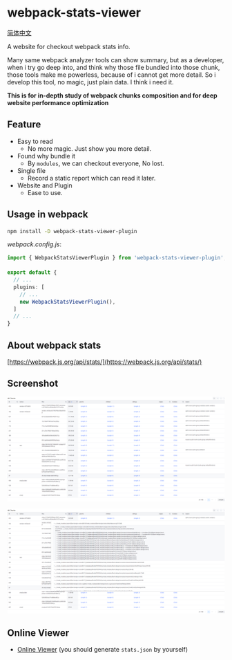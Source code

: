# webpack-stats-viewer

[简体中文](./README.zh.md)

A website for checkout webpack stats info.

Many same webpack analyzer tools can show summary, but as a developer, when i try go deep into, and think why those file bundled into those chunk, those tools make me powerless, because of i cannot get more detail. So i develop this tool, no magic, just plain data. I think i need it.

**This is for in-depth study of webpack chunks composition and for deep website performance optimization**

## Feature

- Easy to read
  - No more magic. Just show you more detail.
- Found why bundle it
  - By `modules`, we can checkout everyone, No lost.
- Single file
  - Record a static report which can read it later.
- Website and Plugin
  - Ease to use.

## Usage in webpack

```bash
npm install -D webpack-stats-viewer-plugin
```

*webpack.config.js*:
```ts
import { WebpackStatsViewerPlugin } from 'webpack-stats-viewer-plugin';

export default {
  // ...
  plugins: [
    // ...
    new WebpackStatsViewerPlugin(),
  ]
  // ...
}
```

## About webpack stats

[https://webpack.js.org/api/stats/](https://webpack.js.org/api/stats/)

## Screenshot

![](./docs/screenshot.png)

![](./docs/screenshot2.png)

## Online Viewer

- [Online Viewer](https://webpack-stats-viewer.moonrailgun.com/) (you should generate `stats.json` by yourself)
